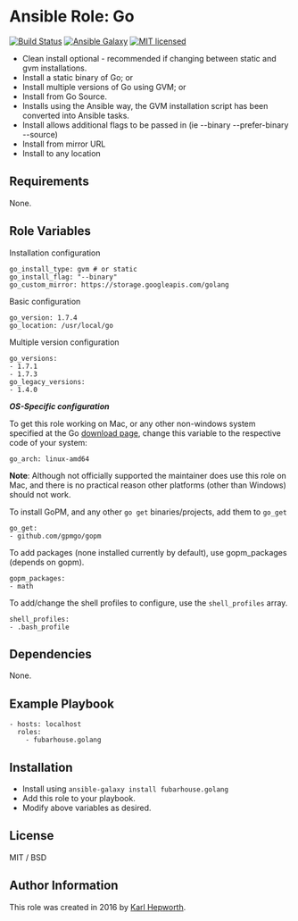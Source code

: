 # Ansible Role: Go

[![Build Status](https://travis-ci.org/fubarhouse/ansible-role-golang.svg?branch=master)](https://travis-ci.org/fubarhouse/ansible-role-golang)
[![Ansible Galaxy](https://img.shields.io/badge/galaxy-fubarhouse--golang-5140.svg)](https://galaxy.ansible.com/fubarhouse/golang)
[![MIT licensed](https://img.shields.io/badge/license-MIT-blue.svg)](https://raw.githubusercontent.com/fubarhouse/ansible-role-golang/master/LICENSE)

* Clean install optional - recommended if changing between static and gvm installations.
* Install a static binary of Go; or
* Install multiple versions of Go using GVM; or
* Install from Go Source.
* Installs using the Ansible way, the GVM installation script has been converted into Ansible tasks.
* Install allows additional flags to be passed in (ie --binary --prefer-binary --source)
* Install from mirror URL
* Install to any location

## Requirements

  None.

## Role Variables

Installation configuration
````
go_install_type: gvm # or static
go_install_flag: "--binary"
go_custom_mirror: https://storage.googleapis.com/golang
````

Basic configuration
````
go_version: 1.7.4
go_location: /usr/local/go

````

Multiple version configuration
````
go_versions:
- 1.7.1
- 1.7.3
go_legacy_versions:
- 1.4.0
````

***OS-Specific configuration***

To get this role working on Mac, or any other non-windows system specified at the Go [download page](https://golang.org/dl/), change this variable to the respective code of your system:
````
go_arch: linux-amd64
````
**Note**: Although not officially supported the maintainer does use this role on Mac, and there is no practical reason other platforms (other than Windows) should not work.

To install GoPM, and any other `go get` binaries/projects, add them to `go_get`
````
go_get:
- github.com/gpmgo/gopm
````

To add packages (none installed currently by default), use gopm_packages (depends on gopm). 
````
gopm_packages:
- math
````

To add/change the shell profiles to configure, use the `shell_profiles` array.
````
shell_profiles:
- .bash_profile
````

## Dependencies

None.

## Example Playbook
````
- hosts: localhost
  roles:
    - fubarhouse.golang
````

## Installation

* Install using `ansible-galaxy install fubarhouse.golang`
* Add this role to your playbook.
* Modify above variables as desired.

## License

MIT / BSD

## Author Information

This role was created in 2016 by [Karl Hepworth](https://twitter.com/fubarhouse).
